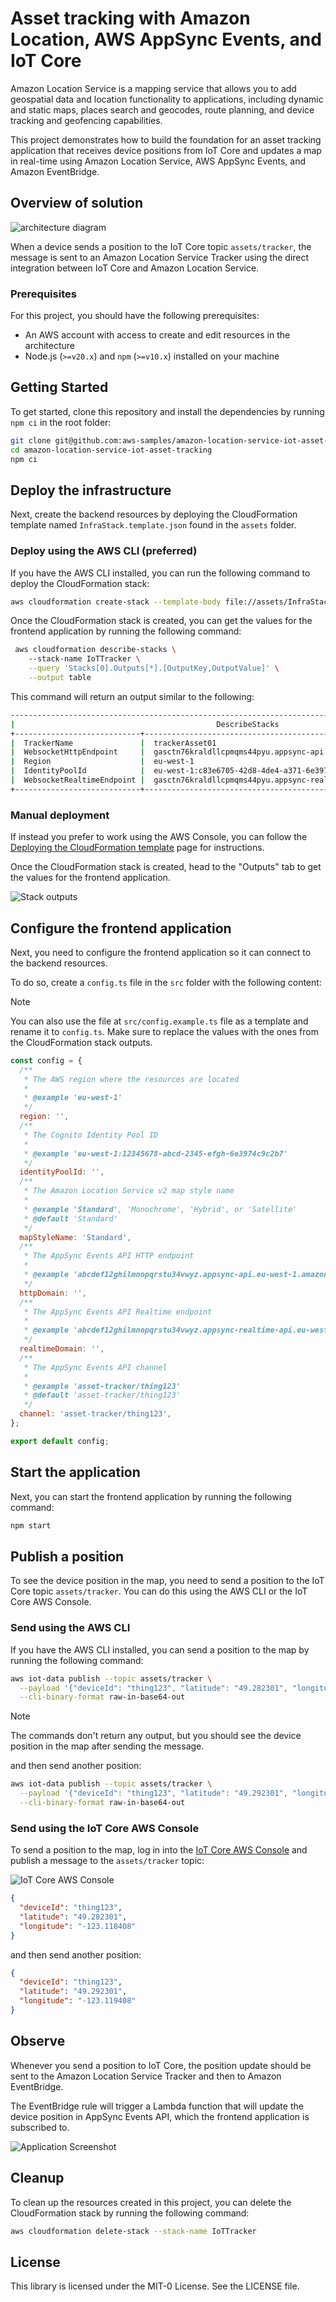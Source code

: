 # Asset tracking with Amazon Location, AWS AppSync Events, and IoT Core

Amazon Location Service is a mapping service that allows you to add geospatial data and location functionality to applications, including dynamic and static maps, places search and geocodes, route planning, and device tracking and geofencing capabilities.

This project demonstrates how to build the foundation for an asset tracking application that receives device positions from IoT Core and updates a map in real-time using Amazon Location Service, AWS AppSync Events, and Amazon EventBridge.

## Overview of solution

![architecture diagram](assets/images/architecture-diagram.png)

When a device sends a position to the IoT Core topic `assets/tracker`, the message is sent to an Amazon Location Service Tracker using the direct integration between IoT Core and Amazon Location Service.

### Prerequisites

For this project, you should have the following prerequisites:

- An AWS account with access to create and edit resources in the architecture
- Node.js (`>=v20.x`) and `npm` (`>=v10.x`) installed on your machine

## Getting Started

To get started, clone this repository and install the dependencies by running `npm ci` in the root folder:

```bash
git clone git@github.com:aws-samples/amazon-location-service-iot-asset-tracking.git
cd amazon-location-service-iot-asset-tracking
npm ci
```

## Deploy the infrastructure

Next, create the backend resources by deploying the CloudFormation template named `InfraStack.template.json` found in the `assets` folder.

### Deploy using the AWS CLI (preferred)

If you have the AWS CLI installed, you can run the following command to deploy the CloudFormation stack:

```bash
aws cloudformation create-stack --template-body file://assets/InfraStack.template.json --stack-name IoTTracker --capabilities CAPABILITY_IAM
```

Once the CloudFormation stack is created, you can get the values for the frontend application by running the following command:

```bash
 aws cloudformation describe-stacks \                                                                                                        
    --stack-name IoTTracker \
    --query 'Stacks[0].Outputs[*].[OutputKey,OutputValue]' \
    --output table
```

This command will return an output similar to the following:

```bash
----------------------------------------------------------------------------------------------------------
|                                             DescribeStacks                                             |
+----------------------------+---------------------------------------------------------------------------+
|  TrackerName               |  trackerAsset01                                                           |
|  WebsocketHttpEndpoint     |  gasctn76kraldllcpmqms44pyu.appsync-api.eu-west-1.amazonaws.com           |
|  Region                    |  eu-west-1                                                                |
|  IdentityPoolId            |  eu-west-1:c83e6705-42d8-4de4-a371-6e3974c9c2b7                           |
|  WebsocketRealtimeEndpoint |  gasctn76kraldllcpmqms44pyu.appsync-realtime-api.eu-west-1.amazonaws.com  |
+----------------------------+---------------------------------------------------------------------------+
```

### Manual deployment

If instead you prefer to work using the AWS Console, you can follow the [Deploying the CloudFormation template](https://docs.aws.amazon.com/AWSCloudFormation/latest/UserGuide/cfn-console-create-stack.html) page for instructions.

Once the CloudFormation stack is created, head to the "Outputs" tab to get the values for the frontend application.

![Stack outputs](assets/images/stack-outputs.png)

## Configure the frontend application

Next, you need to configure the frontend application so it can connect to the backend resources.

To do so, create a `config.ts` file in the `src` folder with the following content:

> [!Note]
> You can also use the file at `src/config.example.ts` file as a template and rename it to `config.ts`. Make sure to replace the values with the ones from the CloudFormation stack outputs.

```js
const config = {
  /**
   * The AWS region where the resources are located
   *
   * @example 'eu-west-1'
   */
  region: '',
  /**
   * The Cognito Identity Pool ID
   *
   * @example 'eu-west-1:12345678-abcd-2345-efgh-6e3974c9c2b7'
   */
  identityPoolId: '',
  /**
   * The Amazon Location Service v2 map style name
   *
   * @example 'Standard', 'Monochrome', 'Hybrid', or 'Satellite'
   * @default 'Standard'
   */
  mapStyleName: 'Standard',
  /**
   * The AppSync Events API HTTP endpoint
   *
   * @example 'abcdef12ghilmnopqrstu34vwyz.appsync-api.eu-west-1.amazonaws.com'
   */
  httpDomain: '',
  /**
   * The AppSync Events API Realtime endpoint
   *
   * @example 'abcdef12ghilmnopqrstu34vwyz.appsync-realtime-api.eu-west-1.amazonaws.com'
   */
  realtimeDomain: '',
  /**
   * The AppSync Events API channel
   *
   * @example 'asset-tracker/thing123'
   * @default 'asset-tracker/thing123'
   */
  channel: 'asset-tracker/thing123',
};

export default config;
```

## Start the application

Next, you can start the frontend application by running the following command:

```bash
npm start
```

## Publish a position

To see the device position in the map, you need to send a position to the IoT Core topic `assets/tracker`. You can do this using the AWS CLI or the IoT Core AWS Console.

### Send using the AWS CLI

If you have the AWS CLI installed, you can send a position to the map by running the following command:

```bash
aws iot-data publish --topic assets/tracker \
  --payload '{"deviceId": "thing123", "latitude": "49.282301", "longitude": "-123.118408" }' \
  --cli-binary-format raw-in-base64-out
```

> [!Note]
> The commands don't return any output, but you should see the device position in the map after sending the message.

and then send another position:

```bash
aws iot-data publish --topic assets/tracker \
  --payload '{"deviceId": "thing123", "latitude": "49.292301", "longitude": "-123.119408" }' \
  --cli-binary-format raw-in-base64-out
```

### Send using the IoT Core AWS Console

To send a position to the map, log in into the [IoT Core AWS Console](https://console.aws.amazon.com/iot/home#/test) and publish a message to the `assets/tracker` topic:

![IoT Core AWS Console](assets/images/iot-core-screen.png)

```json
{
  "deviceId": "thing123",
  "latitude": "49.282301",
  "longitude": "-123.118408"
}
```

and then send another position:

```json
{
  "deviceId": "thing123",
  "latitude": "49.292301",
  "longitude": "-123.119408"
}
```

## Observe

Whenever you send a position to IoT Core, the position update should be sent to the Amazon Location Service Tracker and then to Amazon EventBridge.

The EventBridge rule will trigger a Lambda function that will update the device position in AppSync Events API, which the frontend application is subscribed to.

![Application Screenshot](assets/images/application-image.png)

## Cleanup

To clean up the resources created in this project, you can delete the CloudFormation stack by running the following command:

```bash
aws cloudformation delete-stack --stack-name IoTTracker
```

## License

This library is licensed under the MIT-0 License. See the LICENSE file.
